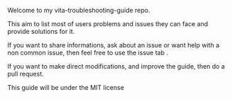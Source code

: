 Welcome to my vita-troubleshooting-guide repo.

This aim to list most of users problems and issues they can face and provide solutions for it.

If you want to share informations, ask about an issue or want help with a non common issue, then feel free to use the issue tab .

If you want to make direct modifications, and improve the guide, then do a pull request.


This guide will be under the MIT license

